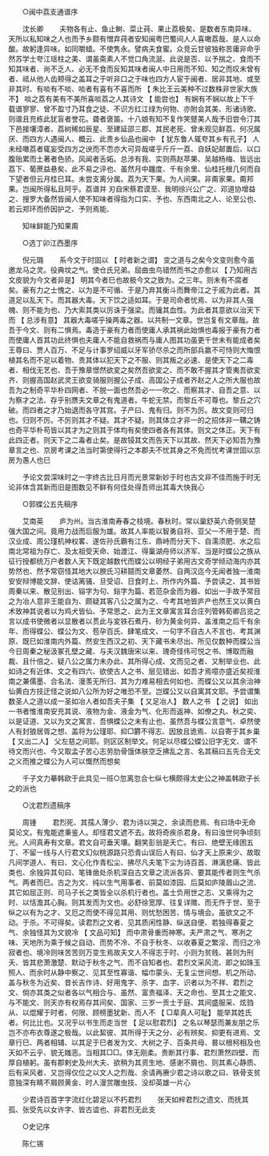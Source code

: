 <!-- { "loadSidebar": true } -->
　　○闽中荔支通谱序 

　　沈长卿 
　　夫物各有止、鱼止鲥、菜止莼、果止荔极矣、是数者东南异味、天所以私知味之人也而予乡颇有憎弃莼者安知闽粤巴蜀间人人喜噉荔哉、是人以命酸。故躬逢异味。如同嚼蜡。不使隽永。譬病夫食蜜。众竞云甘彼独称苦庸非命乎然苏学士夸江瑶柱之美、谓虽斋素人不觉口角流涎、此说是否、以予揣之、食而不知其味者、尚不乏人、必无不食而反知其味者闽人中日用而不知、知之而叹未曾有者、祗从他人齿颊得之盖耳之于听非口之于味也四方人宦于闽者、居非其地、或至非其时、有啖有不啖、啖者有喜有不喜而所 【 朱比王云美种不过数株非世家大族不】 啖之荔有美有不美所喜啖荔之人其诗文 【 能尝也】 有娴有不娴以故上下千载谱寥寥、曾不盈寸乃耳食之徒、不识方红江绿为何物、亦附会其美、形诸诗歌、则谱且充栋此犹盲者誉花。聋者褒笛。十八娘有知不复作笑躄美人哉予旧尝令汀其下邑接壤漳者、荔树稀如辰星、至建延邵三郡、其民老死、曾未观见鲜荔、何况属厌、而四方人遇闽人、概云、此贵乡仙品也闽中 【 犹东鲁人辄夸其乡有孔子】 人未经噉荔者辄妄受四方之谀而不恧亦大可异哉嗟乎斤斤一荔、自妖妃邮置后、以口腹贻累而土著者色骄。风闻者舌妬。总涉有我、实则燕赵苹果、吴越杨梅、皆远出荔下、葡蔗益悬矣、此不易之评也、虽然月中躔度、千有余里、仙桂托根几何而自下望者但云月桂巳耳。未尝支离分属。荔为天下果。为人间果。非甭家果。甭邦果。岂闽所得私且阿乎。荔谱并 刃自宋蔡君谟至、我明徐兴公广之、邓道协增益之、搜罗大备然皆闽人使不知味者得指为口实、予也、东西南北之人、论至公也、若云郑环而侨因护之、予则焉能、 

　　知味鲜能乃知果甭 

　　○选丁卯江西墨序 

　　倪元璐 
　　系今文于时固以 【 时者新之谓】 变之道与之矣今文变则愈今虽邀龙马之灵。役典坟之气。使仓氏兄弟。屈曲虫鸟错然而书之亦愈以 【 乃知用古文皮貌为今文者非是】 明其今者巳也故极今文之致为。之三年。则未有不腐者矣。豪有力之士愧之、以为是不可循、于是乃弃其衡斗而舞帝江之于戚为此者。其道足以乱天下。而其器大毒。天下饮之适如耳。于是司命者忧焉、以为非其人强魄、则不能为也、乃大索其类以厉诛于强梁。而镵其血性。为此者其意欲以治天下而 【 总涉有意】 其器大毒嗟乎操两毒之器。以共制一文章。世岂复有文章哉。故吾于今文、则有二惧焉。毒造于豪有力者而使庸人承其祸此始惧也毒报于豪有力者而使庸人首其功此终惧也夫庸人不能自救祸而与庸人图其功虽更千世未有能成者矣王尊曰、贾人百万、不足与计事罗绍威以牙军骄尽杀之而所部兵羸不可恃则大悔恨植其名而不足以着物、贵其体以犯天下之不服、则其叛之必速、是使天下之二毒者、相伐无艺也、吾于豫章憬然欲変之矣然吾欲変之、而不敢不握其才管夷吾欲変齐、则握高国赵武灵王欲变骑服则握公子成、高国公子成者齐赵之人之所大服也故吾为之制奇平华朴四网者、不脱一面也然吾必一一吹之、而察其才、自吾之意、以为察才之法、存乎别赝夫文章之有鬼道者。牛蛇无禁。而黎丘不可尊也。黎丘之穴破。而四者之才乃始退而各守其宫。子产曰、鬼有归。则不为厉。故文变则可归也。归则不厉。不厉则其才不疑。其才不疑。则其体立才非一的之招体非一鞲之铸也奇平华朴苟皆以其才为之则其于体均有矣使四者各有其体。则文之体正。天下有此四正者。则天下之二毒者止矣。是故锓其文而告天下以其故、然天下必知吾为豫章言之也、京房考课之法当时第使得行之本郡夫不忧其身之不免而忧考课世固以京房为愚人也巳 

　　予论文尝深味时之一字终古比日月而光景常新妙于时也古文非不佳而施于时无论非体含其新而旧是图数见不鲜有何佳处得吾师出其毒大快我心 

　　○郭蝶公五先稿序 

　　艾南英 
　　庐为州。当古淮南寿春之枝境。春秋时。常以巢舒英六奇侧吴楚强大国之间。竟用力战而后服为雄。故其人率能以智勇自将、亚父一不用于楚、而汉业成、周公瑾机神权畧、遂佐孙氏霸有江东、鼎峙而分天下、自濡须肥、水之后南北常祖为存亡、及太祖受天命、始渡江、得巢湖舟师以济军、当是时蝶公之族从征行授都统万户者数人天下既定越数代而蝶公以明经子弟用古文奇学倾动海内亦其势然也、然予常窃怪其地大以腴氏习耕鬪而文章萎然、自两汉迄今无闻者独一淮南安安辩博能文辞、使诂离骚、旦受诏、日食时上、所作内外篇、予尝读之、其书皆周秦以来、散见别出、镕字为句、鋊字为篇、若范杂金而为器、如出一手故予常目之为冶人意非王能自为、颇疑其客八公之属为之、今考其地皆庐产也然王又以黄白术致神其说者以为鸡犬皆仙、予常思之、此为王文章寓言耳合庄列管韩荀卿吕览之言以成书使微者以显散者以贯此与変铁石煮丹、砂为黄金何异、盖淮南之后千有余年、而得蝶公、蝶公为文、苞孕百氏、肆笔成文、一句字不自古人不言也、考其渊原、既巳如淮南内外篇、然安生西汉之初、天下藏书未尽出、所见仅数种而蝶公当今日周秦之秘汲冢孔壁之藏、与夫汉魏唐宋以来、瑰奇怪伟可悦之书、博取而融裁、且什倍之、疑八公之属力未办此、其所得心成、文而见之者、又制举业也、此如诗之有近体、文之有四六、欲使古人之书、层见错出、如吾才焉噫亦盛近矣视淮南之兼儒墨、合名法、漫羡无所归、其为力难易相去何如也、而蝶公又以其余治神仙黄白方技迂怪之说如八公所为好之唯恐不至。岂蝶公又以自寓其文耶。予尝谓集数圣人之道以成一圣如冶人者如吾夫子集 【 又足冶人】 数人之书 【 之说】 如出一书者惟淮南安充其说、液物为金、液金为气、化形而返神、如僚之丸、秋之奕、以是证道、又以为文之寓言、吾惧蝶公之未有止也、虽然吾与蝶公言意气、卓然使人有封狼居胥之想、盖将为公瑾耶、抑□欝不得志、因放且诡焉、以自寄于其乡巢 【 又出二人】 父左慈之间耶。则区区制举文。何足以尽蝶公蝶公旧字无文、谓不待文而兴也、今又取孟子苦心志劳肋骨饿体肤空乏拂乱之言、名其稿曰五先合无文之义而推之蝶公为人可以慨然而想矣 

　　千子文力摹韩欧于此具见一班○忽离忽合七纵七横颇得太史公之神盖韩欧子长之的派也 

　　○沈君烈遗稿序 

　　周锺 
　　君烈死、其孺人薄少、君为诗以哭之、余读而悲焉、有曰场中无命莫论文。有鬼能遮秉鉴人。却怪君文遮不去。故将奇疾杀君身。有曰浊世何争顷刻光。人间真寿有文章。君文自可垂天壤。翻笑彭翁是夭亡。有曰、绝壁无缘困五丁、不留一线与人行君文幻似桃源路只恐青山误后人有曰、仙才天上原来少、故取凡间学道人、有曰、文心化作青松尘、拂尽凡夫笔下尘为诗百首、淋漓悲痛、皆此类也、余独异其句曰、笔锋凿处杀机深自古文章之流派各异、要其能传者则生气杀气。两者而巳。古之为文、纯以生气用事者、前莫如漆园、后莫如庐陵眉山之流、其它如屈正则、司马子长之类皆全以杀机行者也。盖士负用世之志、又乘得为之时、以恬澹其心胸。则其发而为文也。必舒徐宽厚、往复详赡、而无忤于世、至于纵之以有为之才、又厄之而使不得见其用、则忧愁困苦、情与境会。虽欲文之不动。于杀。不可得矣。读君烈之文者、见其质闲性静、纵送自便、若独得春夏之气、余独怪其为文貌冷 【 文品可知】 而中肃骨重而神寒。夫严肃之气、寒冽之味、天地所为乘于候之自动、而势不冷、不自于秋冬、以收春夏之繁淫、而归之冷寂者也、境冷则味苦苦则万变生焉故夫文人不得志于时、小则为贫贱、甚则为刑夭、皆其悲萧激楚、默动于秋冬之气、而不自知者也、君烈文采风流、即之如珠玉照人、而余时从静中察之、见其至性寡谐、幅巾蒙头、无复尘世间想、机之所动、盖与秋冬为近矣、昔长吉作诗、好用鬼字、杀字、血字、识者以为不祥、君烈之文、倘亦其类之似者各以气相合与、虽然、富贵福泽、天之命也、至其士之能文、与不能文、则天亦有权焉存其间矣、国家、三岁一贡士于庭、其间盛服采、炫驺从、以焜耀于时者、何限、顾榜墨犹新、而人不 【 □辈真人可耻】 能举其姓氏者。何比比也。又况乎以书生而走当世 【 足以慰君烈】 之名以琴瑟而兼友朋之乐岂不亦布衣尊遂之极哉。以此絜彼、其所得于天之分、必有辨矣、抑更有进焉、文章行巳、两者相辅、以其足于巳者发为文、大树之子、百条共母、晷以根柯相及也天如不云乎、貌无媸恶。当相其□□。体无刚柔。贵断其行事、君烈萧然四壁、而厚自植躬。虽有郡剌史及州大夫、欲稍为其资生地、感谢不屑也、则其素心静质、后有采风者、又岂得仅位之以文人之烈哉、余请再赓少君之诗以歌之曰、铁骨支贫意独深有睛不屑顾黄金、时人漫赏雕虫技、没却英雄一片心 

　　少君诗百首字字流红化碧足以不朽君烈 
　　张天如梓君烈之遗文、而抚其孤、张受先以女许字、皆古谊也、非君烈无此支 

　　○史记序 

　　陈仁锡 
